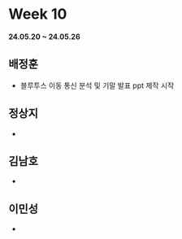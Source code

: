 # Week 10
**24.05.20 ~ 24.05.26**
   
## 배정훈   
*  블루투스 이동 통신 분석 및 기말 발표 ppt 제작 시작   
## 정상지   
*  
## 김남호   
*  
## 이민성   
*  
  
